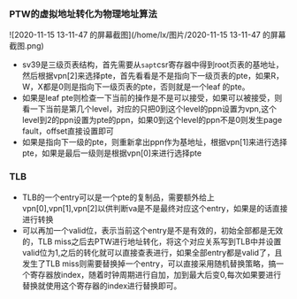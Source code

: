 ### PTW的虚拟地址转化为物理地址算法

![2020-11-15 13-11-47 的屏幕截图](/home/lx/图片/2020-11-15 13-11-47 的屏幕截图.png)

+ sv39是三级页表结构，首先需要从`sapt`csr寄存器中得到root页表的基地址，然后根据vpn[2]来选择pte，首先看看是不是指向下一级页表的pte，如果R，W，X都是0则是指向下一级页表的pte，否则就是一个leaf 的pte。
+ 如果是leaf pte则检查一下当前的操作是不是可以接受，如果可以被接受，则看一下当前是第几个level，对应的只把0到这个level的ppn设置为vpn,这个level到2的ppn设置为pte的ppn，如果0到这个level的ppn不是0则发生page fault，offset直接设置即可
+ 如果是指向下一级的pte，则重新拿出ppn作为基地址，根据vpn[1]来进行选择pte，如果是最后一级则是根据vpn[0]来进行选择pte

### TLB

+ TLB的一个entry可以是一个pte的复制品，需要额外给上vpn[0],vpn[1],vpn[2]以供判断va是不是最终对应这个entry，如果是的话直接进行转换
+ 可以再加一个valid位，表示当前这个entry是不是有效的，初始全部都是无效的，TLB miss之后去PTW进行地址转化，将这个对应关系写到TLB中并设置valid位为1,之后的转化就可以直接查表进行，如果全部entry都是valid了，且发生了TLB miss则需要替换掉一个entry，可以直接采用随机替换策略，搞一个寄存器放index，随着时钟周期进行自加，加到最大后变0,每次如果要进行替换就使用这个寄存器的index进行替换即可。



